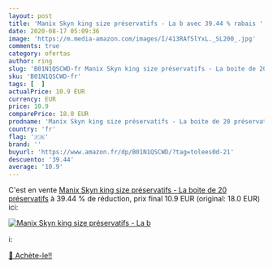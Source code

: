 ```yaml
---
layout: post
title: 'Manix Skyn king size préservatifs - La b avec 39.44 % rabais '
date: 2020-08-17 05:09:36
image: 'https://m.media-amazon.com/images/I/413RAfSlYxL._SL200_.jpg'
comments: true
category: ofertas
author: ring
slug: 'B01N1QSCWD-fr Manix Skyn king size préservatifs - La boite de 20...'
sku: 'B01N1QSCWD-fr'
tags: [  ]
actualPrice: 10.9 EUR
currency: EUR
price: 10.9
comparePrice: 18.0 EUR
prodname: 'Manix Skyn king size préservatifs - La boite de 20 préservatifs'
country: 'fr'
flag: '🇫🇷'
brand: ''
buyurl: 'https://www.amazon.fr/dp/B01N1QSCWD/?tag=tolees0d-21'
descuento: '39.44'
average: '10.9'
---
```


C'est en vente [Manix Skyn king size préservatifs - La boite de 20 préservatifs](https://www.amazon.fr/dp/B01N1QSCWD/?tag=tolees0d-21)  à  39.44 % de réduction, prix final  10.9 EUR (original: 18.0 EUR) ici:

[![Manix Skyn king size préservatifs - La b](https://m.media-amazon.com/images/I/413RAfSlYxL._SL200_.jpg)](https://www.amazon.fr/dp/B01N1QSCWD/?tag=tolees0d-21)

ℹ️:


[🛒 Achète-le!!](https://www.amazon.fr/dp/B01N1QSCWD/?tag=tolees0d-21)
